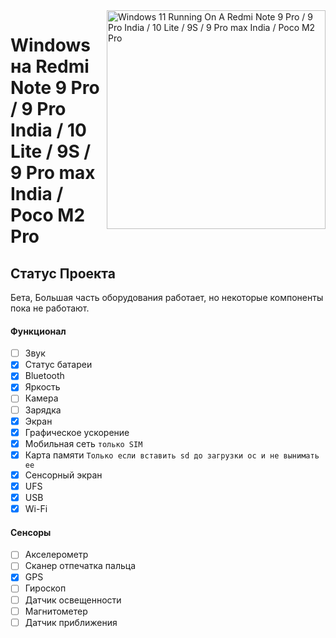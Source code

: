 <img align="right" src="https://github.com/woa-miatoll/Port-Windows-11-Redmi-Note-9-Pro/blob/main/Miatoll.png" width="350" alt="Windows 11 Running On A Redmi Note 9 Pro / 9 Pro India / 10 Lite / 9S / 9 Pro max India / Poco M2 Pro">

# Windows на Redmi Note 9 Pro / 9 Pro India / 10 Lite / 9S / 9 Pro max India / Poco M2 Pro

## Статус Проекта

Бета, Большая часть оборудования работает, но некоторые компоненты пока не работают.

#### Функционал

- [ ] Звук
- [X] Статус батареи 
- [x] Bluetooth 
- [X] Яркость
- [ ] Камера
- [ ] Зарядка 
- [x] Экран
- [x] Графическое ускорение
- [X] Мобильная сеть ```только SIM```
- [X] Карта памяти ```Только если вставить sd до загрузки ос и не вынимать ее```
- [X] Сенсорный экран
- [x] UFS
- [x] USB
- [x] Wi-Fi

#### Сенсоры
- [ ] Акселерометр
- [ ] Сканер отпечатка пальца
- [x] GPS
- [ ] Гироскоп
- [ ] Датчик освещенности
- [ ] Магнитометер
- [ ] Датчик приближения
